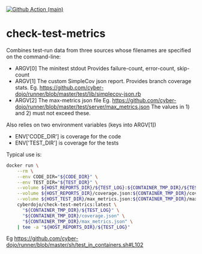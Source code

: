 [![Github Action (main)](https://github.com/cyber-dojo-tools/check-test-metrics/actions/workflows/main.yml/badge.svg)](https://github.com/cyber-dojo-tools/check-test-metrics/actions)


# check-test-metrics

Combines test-run data from three sources whose filenames are specified on the command-line:
- ARGV[0] The minitest stdout
          Provides failure-count, error-count, skip-count
- ARGV[1] The custom SimpleCov json report.
          Provides branch coverage stats.
          Eg. https://github.com/cyber-dojo/runner/blob/master/test/lib/simplecov-json.rb
- ARGV[2] The max-metrics json file
          Eg. https://github.com/cyber-dojo/runner/blob/master/test/server/max_metrics.json
          The values in 1) and 2) must not exceed these.

Also relies on two environment variables (keys into ARGV[1]) 
- ENV['CODE_DIR'] is coverage for the code
- ENV['TEST_DIR'] is coverage for the tests

Typical use is:
```bash
docker run \
    --rm \
    --env CODE_DIR="${CODE_DIR}" \
    --env TEST_DIR="${TEST_DIR}" \
    --volume ${HOST_REPORTS_DIR}/${TEST_LOG}:${CONTAINER_TMP_DIR}/${TEST_LOG}:ro \
    --volume ${HOST_REPORTS_DIR}/coverage.json:${CONTAINER_TMP_DIR}/coverage.json:ro \
    --volume ${HOST_TEST_DIR}/max_metrics.json:${CONTAINER_TMP_DIR}/max_metrics.json:ro \
    cyberdojo/check-test-metrics:latest \
      "${CONTAINER_TMP_DIR}/${TEST_LOG}" \
      "${CONTAINER_TMP_DIR}/coverage.json" \
      "${CONTAINER_TMP_DIR}/max_metrics.json" \
    | tee -a "${HOST_REPORTS_DIR}/${TEST_LOG}"
```

Eg https://github.com/cyber-dojo/runner/blob/master/sh/test_in_containers.sh#L102